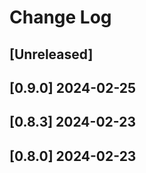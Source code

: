<!-- markdownlint-disable MD013 MD024 -->

# Change Log

## [Unreleased]
## [0.9.0] 2024-02-25
## [0.8.3] 2024-02-23
## [0.8.0] 2024-02-23
